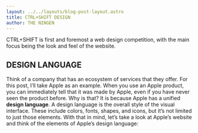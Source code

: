 ```yaml
---
layout: ../../layouts/blog-post-layout.astro
title: CTRL+SHIFT DESIGN
author: THE NINGEN
---
```


CTRL+SHIFT is first and foremost a web design competition, with the main focus being the look and feel of the website. 

## DESIGN LANGUAGE

Think of a company that has an ecosystem of services that they offer. For this post, I’ll take Apple as an example. When you use an Apple product, you can immediately tell that it was made by Apple, even if you have never seen the product before. Why is that? It is because Apple has a unified **design language**. A design language is the overall style of the visual interface. These include colors, fonts, shapes, and icons, but it’s not limited to just those elements. With that in mind, let’s take a look at Apple’s website and think of the elements of Apple’s design language: